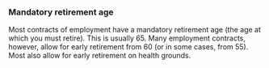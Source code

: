 ###  Mandatory retirement age

Most contracts of employment have a mandatory retirement age (the age at which
you must retire). This is usually 65. Many employment contracts, however,
allow for early retirement from 60 (or in some cases, from 55). Most also
allow for early retirement on health grounds.
